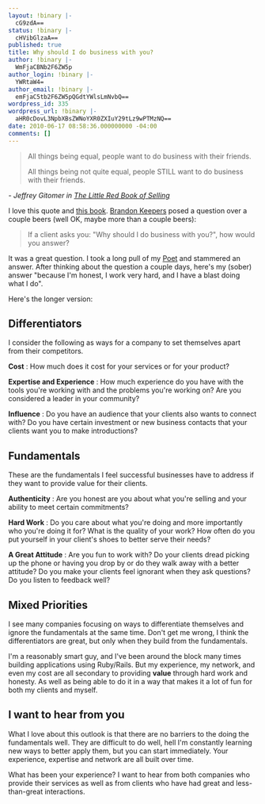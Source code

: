 ```yaml
---
layout: !binary |-
  cG9zdA==
status: !binary |-
  cHVibGlzaA==
published: true
title: Why should I do business with you?
author: !binary |-
  WmFjaCBNb2F6ZW5p
author_login: !binary |-
  YWRtaW4=
author_email: !binary |-
  emFjaC5tb2F6ZW5pQGdtYWlsLmNvbQ==
wordpress_id: 335
wordpress_url: !binary |-
  aHR0cDovL3NpbXBsZWNoYXR0ZXIuY29tLz9wPTMzNQ==
date: 2010-06-17 08:58:36.000000000 -04:00
comments: []
---
```

> All things being equal, people want to do business with their friends.
>
> All things being not quite equal, people STILL want to do business with their friends.

_- Jeffrey Gitomer in [The Little Red Book of Selling](http://www.amazon.com/Little-Red-Book-Selling-Principles/dp/1885167601)_

I love this quote and [this book](http://www.amazon.com/Little-Red-Book-Selling-Principles/dp/1885167601). [Brandon Keepers](http://opensoul.org/) posed a question over a couple beers (well OK, maybe more than a couple beers):

> If a client asks you: "Why should I do business with you?", how would you answer?

It was a great question. I took a long pull of my [Poet](http://newhollandbrew.com/corp/beer) and stammered an answer. After thinking about the question a couple days, here's my (sober) answer "because I'm honest, I work very hard, and I have a blast doing what I do".

Here's the longer version:

## Differentiators ##

I consider the following as ways for a company to set themselves apart from their competitors.

**Cost** : How much does it cost for your services or for your product?

**Expertise and Experience** : How much experience do you have with the tools you're working with and the problems you're working on? Are you considered a leader in your community?

**Influence** : Do you have an audience that your clients also wants to connect with? Do you have certain investment or new business contacts that your clients want you to make introductions?

## Fundamentals ##

These are the fundamentals I feel successful businesses have to address if they want to provide value for their clients.

**Authenticity** : Are you honest are you about what you're selling and your ability to meet certain commitments?

**Hard Work** : Do you care about what you're doing and more importantly who you're doing it for? What is the quality of your work? How often do you put yourself in your client's shoes to better serve their needs?

**A Great Attitude** : Are you fun to work with? Do your clients dread picking up the phone or having you drop by or do they walk away with a better attitude? Do you make your clients feel ignorant when they ask questions? Do you listen to feedback well?


## Mixed Priorities ##

I see many companies focusing on ways to differentiate themselves and ignore the fundamentals at the same time. Don't get me wrong, I think the differentiators are great, but only when they build from the fundamentals.

I'm a reasonably smart guy, and I've been around the block many times building applications using Ruby/Rails. But my experience, my network, and even my cost are all secondary to providing **value** through hard work and honesty. As well as being able to do it in a way that makes it a lot of fun for both my clients and myself.

## I want to hear from you ##

What I love about this outlook is that there are no barriers to the doing the fundamentals well. They are difficult to do well, hell I'm constantly learning new ways to better apply them, but you can start immediately. Your experience, expertise and network are all built over time.

What has been your experience? I want to hear from both companies who provide their services as well as from clients who have had great and less-than-great interactions.

